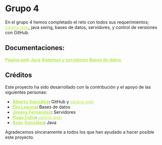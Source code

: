 # Grupo 4

En el grupo 4 hemos completado el reto con todos sus requerimientos; [página web](https://albertogfez.github.io/WEBSITE-ALBERTO/), java swing, bases de datos, servidores, y control de versiones con GitHub.

## Documentaciones:
**[Página web](https://github.com/AlbertoGfeZ/GRUPO-4-RETO/blob/Markdown/MARKDOWN.md)**
**[Java](https://github.com/AlbertoGfeZ/GRUPO-4-RETO/blob/Markdown/MARKDOWN.md)**
**[Sistemas y servidores](https://github.com/AlbertoGfeZ/GRUPO-4-RETO/blob/Markdown/MARKDOWN.md)**
**[Bases de datos](https://github.com/AlbertoGfeZ/GRUPO-4-RETO/blob/Markdown/MARKDOWN.md)**




## Créditos

Este proyecto ha sido desarrollado con la contribución y el apoyo de las siguientes personas:

* **[Alberto González](https://github.com/AlbertoGfeZ):** GitHub y [página web](https://albertogfez.github.io/WEBSITE-ALBERTO/)
* **[Elio Laguna](https://github.com/BAI-1h3):** Bases de datos
* **[Jimena Fernández](https://github.com/jimenafdezz):** Servidores
* **[Hugo Colio](https://github.com/hugo-colio):** [página web](https://albertogfez.github.io/WEBSITE-ALBERTO/)
* **[Asier González](https://github.com/asiglez):** Java

Agradecemos sinceramente a todos los que han ayudado a hacer posible este proyecto.

<style>
a {
    color: #b5e853; /* Cambia el color de los enlaces*/
}
</style>
